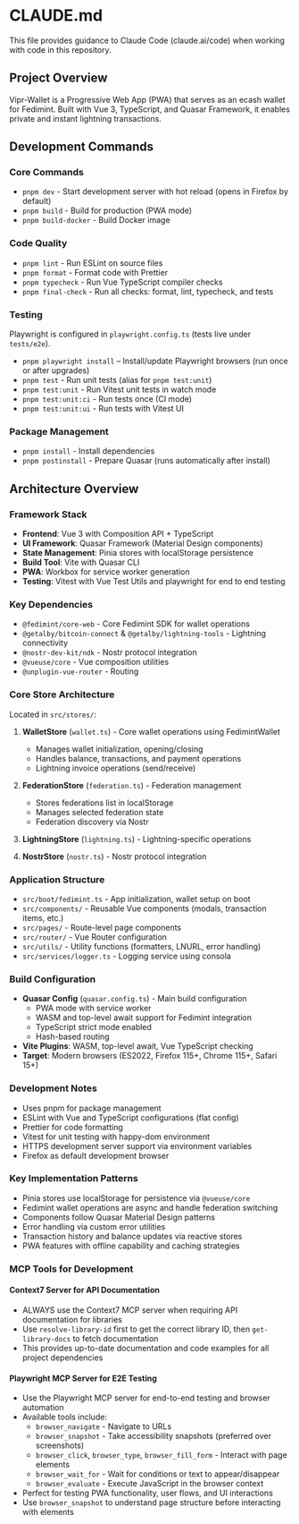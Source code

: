 # CLAUDE.md

This file provides guidance to Claude Code (claude.ai/code) when working with code in this repository.

## Project Overview

Vipr-Wallet is a Progressive Web App (PWA) that serves as an ecash wallet for Fedimint. Built with Vue 3, TypeScript, and Quasar Framework, it enables private and instant lightning transactions.

## Development Commands

### Core Commands

- `pnpm dev` - Start development server with hot reload (opens in Firefox by default)
- `pnpm build` - Build for production (PWA mode)
- `pnpm build-docker` - Build Docker image

### Code Quality

- `pnpm lint` - Run ESLint on source files
- `pnpm format` - Format code with Prettier
- `pnpm typecheck` - Run Vue TypeScript compiler checks
- `pnpm final-check` - Run all checks: format, lint, typecheck, and tests

### Testing
Playwright is configured in `playwright.config.ts` (tests live under `tests/e2e`).

- `pnpm playwright install` – Install/update Playwright browsers (run once or after upgrades)
- `pnpm test` - Run unit tests (alias for `pnpm test:unit`)
- `pnpm test:unit` - Run Vitest unit tests in watch mode
- `pnpm test:unit:ci` - Run tests once (CI mode)
- `pnpm test:unit:ui` - Run tests with Vitest UI

### Package Management

- `pnpm install` - Install dependencies
- `pnpm postinstall` - Prepare Quasar (runs automatically after install)

## Architecture Overview

### Framework Stack

- **Frontend**: Vue 3 with Composition API + TypeScript
- **UI Framework**: Quasar Framework (Material Design components)
- **State Management**: Pinia stores with localStorage persistence
- **Build Tool**: Vite with Quasar CLI
- **PWA**: Workbox for service worker generation
- **Testing**: Vitest with Vue Test Utils and playwright for end to end testing

### Key Dependencies

- `@fedimint/core-web` - Core Fedimint SDK for wallet operations
- `@getalby/bitcoin-connect` & `@getalby/lightning-tools` - Lightning connectivity
- `@nostr-dev-kit/ndk` - Nostr protocol integration
- `@vueuse/core` - Vue composition utilities
- `@unplugin-vue-router` - Routing

### Core Store Architecture

Located in `src/stores/`:

1. **WalletStore** (`wallet.ts`) - Core wallet operations using FedimintWallet
   - Manages wallet initialization, opening/closing
   - Handles balance, transactions, and payment operations
   - Lightning invoice operations (send/receive)

2. **FederationStore** (`federation.ts`) - Federation management
   - Stores federations list in localStorage
   - Manages selected federation state
   - Federation discovery via Nostr

3. **LightningStore** (`lightning.ts`) - Lightning-specific operations
4. **NostrStore** (`nostr.ts`) - Nostr protocol integration

### Application Structure

- `src/boot/fedimint.ts` - App initialization, wallet setup on boot
- `src/components/` - Reusable Vue components (modals, transaction items, etc.)
- `src/pages/` - Route-level page components
- `src/router/` - Vue Router configuration
- `src/utils/` - Utility functions (formatters, LNURL, error handling)
- `src/services/logger.ts` - Logging service using consola

### Build Configuration

- **Quasar Config** (`quasar.config.ts`) - Main build configuration
  - PWA mode with service worker
  - WASM and top-level await support for Fedimint integration
  - TypeScript strict mode enabled
  - Hash-based routing
- **Vite Plugins**: WASM, top-level await, Vue TypeScript checking
- **Target**: Modern browsers (ES2022, Firefox 115+, Chrome 115+, Safari 15+)

### Development Notes

- Uses pnpm for package management
- ESLint with Vue and TypeScript configurations (flat config)
- Prettier for code formatting
- Vitest for unit testing with happy-dom environment
- HTTPS development server support via environment variables
- Firefox as default development browser

### Key Implementation Patterns

- Pinia stores use localStorage for persistence via `@vueuse/core`
- Fedimint wallet operations are async and handle federation switching
- Components follow Quasar Material Design patterns
- Error handling via custom error utilities
- Transaction history and balance updates via reactive stores
- PWA features with offline capability and caching strategies

### MCP Tools for Development

#### Context7 Server for API Documentation

- ALWAYS use the Context7 MCP server when requiring API documentation for libraries
- Use `resolve-library-id` first to get the correct library ID, then `get-library-docs` to fetch documentation
- This provides up-to-date documentation and code examples for all project dependencies

#### Playwright MCP Server for E2E Testing

- Use the Playwright MCP server for end-to-end testing and browser automation
- Available tools include:
  - `browser_navigate` - Navigate to URLs
  - `browser_snapshot` - Take accessibility snapshots (preferred over screenshots)
  - `browser_click`, `browser_type`, `browser_fill_form` - Interact with page elements
  - `browser_wait_for` - Wait for conditions or text to appear/disappear
  - `browser_evaluate` - Execute JavaScript in the browser context
- Perfect for testing PWA functionality, user flows, and UI interactions
- Use `browser_snapshot` to understand page structure before interacting with elements
